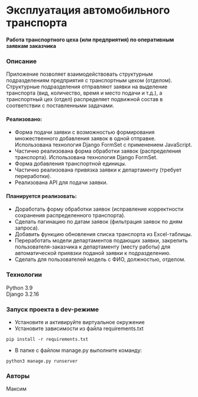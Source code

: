 
# Эксплуатация автомобильного транспорта
#### Работа транспортного цеха (или предприятия) по оперативным заявкам заказчика 


### Описание
Приложение позволяет взаимодействовать структурным 
подразделениям предприятия с транспортным цехом (отделом).\
Структурные подразделения отправляют заявки на выделение 
транспорта (вид, количество, время и место подачи и т.д.), а
транспортный цех (отдел) распределяет подвижной состав
в соответствии с поставленными задачами.

#### Реализовано:
- Форма подачи заявки с возможностью формирования множественного добавления заявок в одной отправке. Использована технология Django FormSet с применением JavaScript.
- Частично реализована форма обработки заявок (распределения транспорта). Использована технология Django FormSet.
- Форма добавления транспортной единицы.
- Частично реализована привязка заявки к департаменту (требует переработки).
- Реализована API для подачи заявки.
#### Планируется реализовать:
- Доработать форму обработки заявок (исправление корректности сохранения распределенного транспорта).
- Сделать пагинацию по датам заявок (фильтрация заявок по дням запроса).
- Добавить функцию обновления списка транспорта из Excel-таблицы.
- Переработать модели департаментов подающих заявки, закрепить пользователя-заказчика к департаменту (месту работы) для автоматической приявзки поданой заявки к подразделению. 
- Сделать для пользователей модель с ФИО, должностью, отделом.

### Технологии
Python 3.9 \
Django 3.2.16
### Запуск проекта в dev-режиме
- Установите и активируйте виртуальное окружение
- Установите зависимости из файла requirements.txt
```
pip install -r requirements.txt
``` 
- В папке с файлом manage.py выполните команду:
```
python3 manage.py runserver
```
### Авторы
Максим